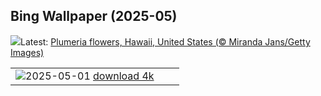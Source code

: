 ## Bing Wallpaper (2025-05)
![](https://www.bing.com/th?id=OHR.PinkPlumeria_EN-CA9604595582_UHD.jpg&w=1000)Latest: [Plumeria flowers, Hawaii, United States (© Miranda Jans/Getty Images)](https://www.bing.com/th?id=OHR.PinkPlumeria_EN-CA9604595582_UHD.jpg)

|      |      |      |
| :----: | :----: | :----: |
|![](https://www.bing.com/th?id=OHR.ColtraneBand_EN-CA8272011820_UHD.jpg&pid=hp&w=384&h=216&rs=1&c=4)2025-05-01 [download 4k](https://www.bing.com/th?id=OHR.ColtraneBand_EN-CA8272011820_UHD.jpg)|